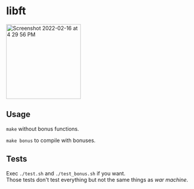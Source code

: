 # libft

<img width="201" alt="Screenshot 2022-02-16 at 4 29 56 PM" src="https://user-images.githubusercontent.com/65648486/154298252-033f2f16-da6c-4282-93fa-610d4737c3e6.png">

## Usage

``make`` without bonus functions.

``make bonus`` to compile with bonuses.

## Tests

Exec ``./test.sh`` and ``./test_bonus.sh`` if you want.  
Those tests don't test everything but not the same things as *war machine*.
